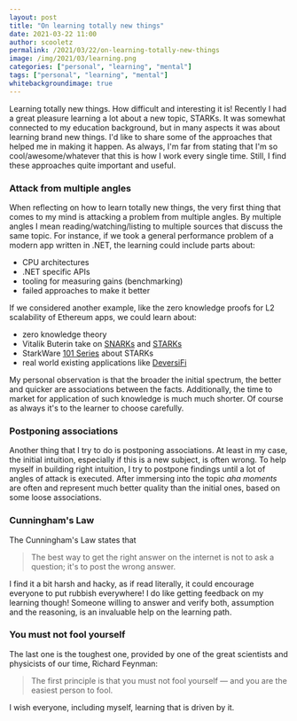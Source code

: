 ```yaml
---
layout: post
title: "On learning totally new things"
date: 2021-03-22 11:00
author: scooletz
permalink: /2021/03/22/on-learning-totally-new-things
image: /img/2021/03/learning.png
categories: ["personal", "learning", "mental"]
tags: ["personal", "learning", "mental"]
whitebackgroundimage: true
---
```


Learning totally new things. How difficult and interesting it is! Recently I had a great pleasure learning a lot about a new topic, STARKs. It was somewhat connected to my education background, but in many aspects it was about learning brand new things. I'd like to share some of the approaches that helped me in making it happen. As always, I'm far from stating that I'm so cool/awesome/whatever that this is how I work every single time. Still, I find these approaches quite important and useful.

### Attack from multiple angles

When reflecting on how to learn totally new things, the very first thing that comes to my mind is attacking a problem from multiple angles. By multiple angles I mean reading/watching/listing to multiple sources that discuss the same topic. For instance, if we took a general performance problem of a modern app written in .NET, the learning could include parts about:

- CPU architectures
- .NET specific APIs
- tooling for measuring gains (benchmarking)
- failed approaches to make it better

If we considered another example, like the zero knowledge proofs for L2 scalability of Ethereum apps, we could learn about:

- zero knowledge theory
- Vitalik Buterin take on [SNARKs](https://vitalik.ca/general/2021/01/26/snarks.html) and [STARKs](https://vitalik.ca/general/2017/11/09/starks_part_1.html)
- StarkWare [101 Series](https://starkware.co/developers-community/stark101-onlinecourse) about STARKs
- real world existing applications like [DeversiFi](https://www.deversifi.com)

My personal observation is that the broader the initial spectrum, the better and quicker are associations between the facts. Additionally, the time to market for application of such knowledge is much much shorter. Of course as always it's to the learner to choose carefully.

### Postponing associations

Another thing that I try to do is postponing associations. At least in my case, the initial intuition, especially if this is a new subject, is often wrong. To help myself in building right intuition, I try to postpone findings until a lot of angles of attack is executed. After immersing into the topic _aha moments_ are often and represent much better quality than the initial ones, based on some loose associations.

### Cunningham's Law

The Cunningham's Law states that

> The best way to get the right answer on the internet is not to ask a question; it's to post the wrong answer.

I find it a bit harsh and hacky, as if read literally, it could encourage everyone to put rubbish everywhere! I do like getting feedback  on my learning though! Someone willing to answer and verify both, assumption and the reasoning, is an invaluable help on the learning path.

### You must not fool yourself

The last one is the toughest one, provided by one of the great scientists and physicists of our time, Richard Feynman:

> The first principle is that you must not fool yourself — and you are the easiest person to fool.

I wish everyone, including myself, learning that is driven by it.
